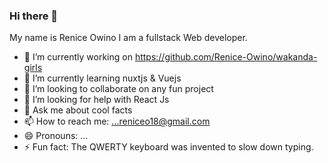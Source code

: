 ### Hi there 👋
My name is Renice Owino I am a fullstack Web developer.
- 🔭 I’m currently working on https://github.com/Renice-Owino/wakanda-girls
- 🌱 I’m currently learning nuxtjs & Vuejs
- 👯 I’m looking to collaborate on any fun project
- 🤔 I’m looking for help with React Js
- 💬 Ask me about cool facts
- 📫 How to reach me: ...reniceo18@gmail.com
- 😄 Pronouns: ...
- ⚡ Fun fact: The QWERTY keyboard was invented to slow down typing.

